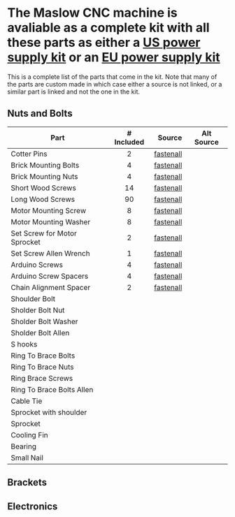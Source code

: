 # The Maslow CNC machine is avaliable as a complete kit with all these parts as either a [US power supply kit](http://www.maslowcnc.com/store/maslow-cnc-base-machine-z-axis-kits-us-power-supply) or an [EU power supply kit](http://www.maslowcnc.com/store/maslow-cnc-base-machine-z-axis-kits-eu-power-supply)

This is a complete list of the parts that come in the kit. Note that many of the parts are custom made in which case either a source is not linked, or a similar part is linked and not the one in the kit.

## Nuts and Bolts

|    Part                           |   # Included     |     Source                                                       |   Alt Source   |
|-----------------------------------|:----------------:|-----------------------------------------------------------------:|-----------|
|  Cotter Pins                      |         2        |[fastenall](https://www.fastenal.com/products/details/45287)      |           |
|Brick Mounting Bolts               |         4        |[fastenall](https://www.fastenal.com/products/details/21171)      |           |
|Brick Mounting Nuts                |         4        |[fastenall](https://www.fastenal.com/products/details/1136102)    |           |
|Short Wood Screws                  |        14        |[fastenall](https://www.fastenal.com/products/details/32171)      |           |
|Long Wood Screws                   |        90        |[fastenall](https://www.fastenal.com/products/details/32176)      |           |
|Motor Mounting Screw               |         8        |[fastenall](https://www.fastenal.com/products/details/91200)      |           |
|Motor Mounting Washer              |         8        |[fastenall](https://www.fastenal.com/products/details/91200)      |           |
|Set Screw for Motor Sprocket       |         2        |[fastenall](https://www.fastenal.com/products/details/39847)      |           |
|Set Screw Allen Wrench             |         1        |[fastenall](https://www.fastenal.com/products/details/40407)      |           |
|Arduino Screws                     |         4        |[fastenall](https://www.fastenal.com/products/details/31204)      |           |
|Arduino Screw Spacers              |         4        |[fastenall](https://www.fastenal.com/products/details/0145649)    |           |
|Chain Alignment Spacer             |         2        |[fastenall](https://www.fastenal.com/products/details/0145790)    |           |
|Shoulder Bolt                      |                  |                                                                  |           |
|Sholder Bolt Nut                   |                  |                                                                  |           |
|Sholder Bolt Washer                |                  |                                                                  |           |
|Sholder Bolt Allen                 |                  |                                                                  |           |
|S hooks                            |                  |                                                                  |           |
|Ring To Brace Bolts                |                  |                                                                  |           |
|Ring To Brace Nuts                 |                  |                                                                  |           |
|Ring Brace Screws                  |                  |                                                                  |           |
|Ring To Brace Bolts Allen          |                  |                                                                  |           |
|Cable Tie                          |                  |                                                                  |           |
|Sprocket with shoulder             |                  |                                                                  |           |
|Sprocket                           |                  |                                                                  |           |
|Cooling Fin                        |                  |                                                                  |           |
|Bearing                            |                  |                                                                  |           |
|Small Nail                         |                  |                                                                  |           |


## Brackets

## Electronics
